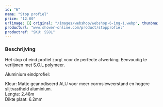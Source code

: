 ```yaml
---
id: "6"
name: "Stop profiel"
price: "12.00"
urlimage: [{ original: "/images/webshop/webshop-6-img-1.webp", thumbnail: "/images/webshop/webshop-6-img-1.webp" }]
producturl: "www.shower-online.com/product/stopprofiel"
productref: "SKU: SSOL"
---
```


### Beschrijving

Het stop of eind profiel zorgt voor de perfecte afwerking. Eenvoudig te verlijmen met S.O.L polymeer.

Aluminium eindprofiel:

Kleur: Matte geanodiseerd ALU voor meer corrosieweerstand en hogere slijtvastheid aluminium.  
Lengte: 2.48m  
Dikte plaat: 6.2mm
